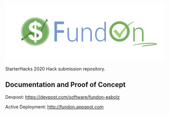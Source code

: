 ![Logo](./client/src/components/images/logo.png)

StarterHacks 2020 Hack submission repository. 

## Documentation and Proof of Concept 

Devpost: https://devpost.com/software/fundon-eabolz

Active Deployment: http://fundon.appspot.com
